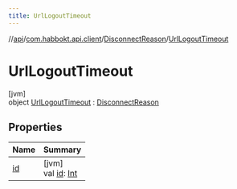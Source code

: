 ```yaml
---
title: UrlLogoutTimeout
---
```

//[api](../../../../index.html)/[com.habbokt.api.client](../../index.html)/[DisconnectReason](../index.html)/[UrlLogoutTimeout](index.html)



# UrlLogoutTimeout



[jvm]\
object [UrlLogoutTimeout](index.html) : [DisconnectReason](../index.html)



## Properties


| Name | Summary |
|---|---|
| [id](../id.html) | [jvm]<br>val [id](../id.html): [Int](https://kotlinlang.org/api/latest/jvm/stdlib/kotlin/-int/index.html) |

